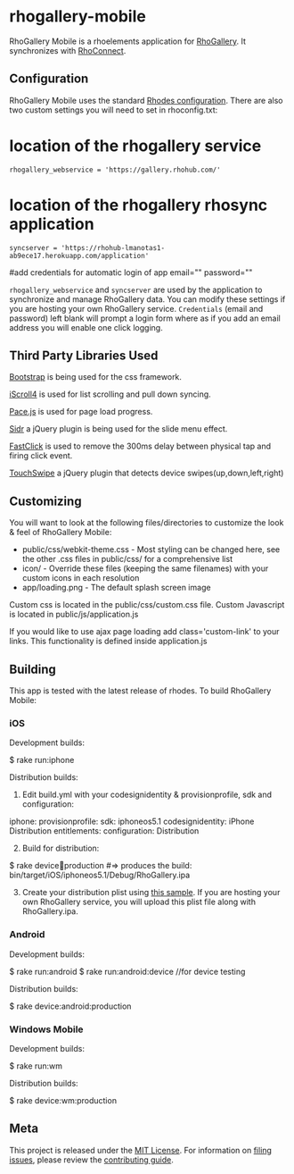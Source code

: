 rhogallery-mobile
=================
RhoGallery Mobile is a rhoelements application for [RhoGallery](https://gallery.rhohub.com).  It synchronizes with [RhoConnect](http://www.motorolasolutions.com/US-EN/Business+Product+and+Services/Software+and+Applications/RhoMobile+Suite/RhoConnect).

## Configuration
RhoGallery Mobile uses the standard [Rhodes configuration](http://docs.rhomobile.com/rhodes/configuration).  There are also two custom settings you will need to set in rhoconfig.txt:

  # location of the rhogallery service
    rhogallery_webservice = 'https://gallery.rhohub.com/'

  # location of the rhogallery rhosync application
    syncserver = 'https://rhohub-lmanotas1-ab9ece17.herokuapp.com/application'

  #add credentials for automatic login of app
    email=""
    password=""

`rhogallery_webservice` and `syncserver` are used by the application to synchronize and manage RhoGallery data.  You can modify these settings if you are hosting your own RhoGallery service.  `Credentials` (email and password) left blank will prompt a login form where as if you add an email address you will enable one click logging.

## Third Party Libraries Used
[Bootstrap](http://getbootstrap.com/) is being used for the css framework.

[iScroll4](http://cubiq.org/iscroll-4) is used for list scrolling and pull down syncing.

[Pace.js](http://github.hubspot.com/pace/docs/welcome/) is used for page load progress.

[Sidr](http://www.berriart.com/sidr/) a jQuery plugin is being used for the slide menu effect.

[FastClick](https://github.com/ftlabs/fastclick) is used to remove the 300ms delay between physical tap and firing click event.

[TouchSwipe](http://labs.rampinteractive.co.uk/touchSwipe/demos/) a jQuery plugin that detects device swipes(up,down,left,right)

## Customizing
You will want to look at the following files/directories to customize the look & feel of RhoGallery Mobile:

* public/css/webkit-theme.css - Most styling can be changed here, see the other .css files in public/css/ for a comprehensive list
* icon/ - Override these files (keeping the same filenames) with your custom icons in each resolution
* app/loading.png - The default splash screen image

Custom css is located in the public/css/custom.css file.  Custom Javascript is located in public/js/application.js

If you would like to use ajax page loading add class='custom-link' to your links.  This functionality is defined inside application.js

## Building
This app is tested with the latest release of rhodes.  To build RhoGallery Mobile:

### iOS
Development builds:

  $ rake run:iphone

Distribution builds:

1) Edit build.yml with your codesignidentity & provisionprofile, sdk and configuration:

  iphone:
    provisionprofile: <your-profile-uuid-here>
    sdk: iphoneos5.1
    codesignidentity: iPhone Distribution
    entitlements:
    configuration: Distribution

2) Build for distribution:

  $ rake device:iphone:production #=> produces the build: bin/target/iOS/iphoneos5.1/Debug/RhoGallery.ipa


3) Create your distribution plist using [this sample](https://gist.github.com/826832).  If you are hosting your own RhoGallery service, you will upload this plist file along with RhoGallery.ipa.

### Android
Development builds:

  $ rake run:android
  $ rake run:android:device //for device testing

Distribution builds:

  $ rake device:android:production


### Windows Mobile
Development builds:

  $ rake run:wm

Distribution builds:

  $ rake device:wm:production


## Meta

This project is released under the [MIT License](http://www.opensource.org/licenses/mit-license.php).  For information on [filing issues](https://github.com/rhomobile/rhogallery-mobile/issues/new), please review the [contributing guide](https://github.com/rhomobile/rhogallery-mobile/blob/master/CONTRIBUTING.md).
